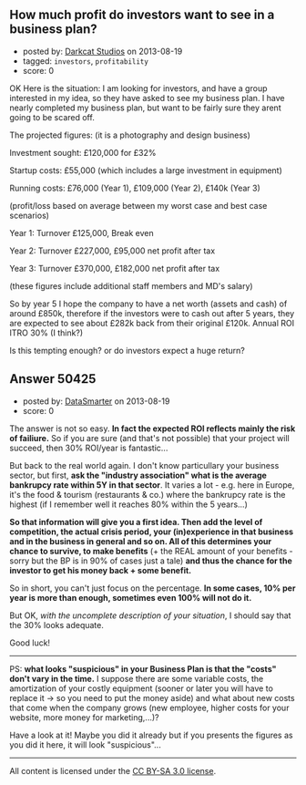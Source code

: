 ## How much profit do investors want to see in a business plan?

- posted by: [Darkcat Studios](https://stackexchange.com/users/-1/18414-darkcat-studios) on 2013-08-19
- tagged: `investors`, `profitability`
- score: 0

OK Here is the situation: I am looking for investors, and have a group interested in my idea, so they have asked to see my business plan.
I have nearly completed my business plan, but want to be fairly sure they arent going to be scared off.

The projected figures: (it is a photography and design business) 

Investment sought: £120,000 for £32% 

Startup costs: £55,000 (which includes a large investment in equipment)

Running costs: £76,000 (Year 1), £109,000 (Year 2), £140k (Year 3)

(profit/loss based on average between my worst case and best case scenarios)

Year 1: Turnover £125,000, Break even

Year 2: Turnover £227,000, £95,000 net profit after tax

Year 3: Turnover £370,000, £182,000 net profit after tax

(these figures include additional staff members and MD's salary)

So by year 5 I hope the company to have a net worth (assets and cash) of around £850k, therefore if the investors were to cash out after 5 years, they are expected to see about £282k back from their original £120k.
Annual ROI ITRO 30% (I think?)

Is this tempting enough? or do investors expect a huge return?
 


## Answer 50425

- posted by: [DataSmarter](https://stackexchange.com/users/-1/27274-datasmarter) on 2013-08-19
- score: 0

The answer is not so easy. **In fact the expected ROI reflects mainly the risk of failiure.** So if you are sure (and that's not possible) that your project will succeed, then 30% ROI/year is fantastic...

But back to the real world again. I don't know particullary your business sector, but first, **ask the "industry association" what is the average bankrupcy rate within 5Y in that sector**. It varies a lot - e.g. here in Europe, it's the food & tourism (restaurants & co.) where the bankrupcy rate is the highest (if I remember well it reaches 80% within the 5 years...) 

**So that information will give you a first idea. Then add the level of competition, the actual crisis period, your (in)experience in that business and in the business in general and so on. All of this determines your chance to survive, to make benefits** (+ the REAL amount of your benefits - sorry but the BP is in 90% of cases just a tale) **and thus the chance for the investor to get his money back + some benefit.**

So in short, you can't just focus on the percentage. **In some cases, 10% per year is more than enough, sometimes even 100% will not do it.**

But OK, *with the uncomplete description of your situation*, I should say that the 30% looks adequate.

Good luck!


----------


PS: **what looks "suspicious" in your Business Plan is that the "costs" don't vary in the time.** I suppose there are some variable costs, the amortization of your costly equipment (sooner or later you will have to replace it -> so you need to put the money aside) and what about new costs that come when the company grows (new employee, higher costs for your website, more money for marketing,...)?

Have a look at it! Maybe you did it already but if you presents the figures as you did it here, it will look "suspicious"...



---

All content is licensed under the [CC BY-SA 3.0 license](https://creativecommons.org/licenses/by-sa/3.0/).

